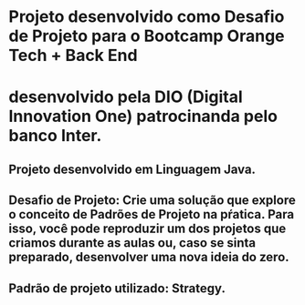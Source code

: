 # Projeto desenvolvido como Desafio de Projeto para o Bootcamp Orange Tech + Back End
# desenvolvido pela DIO (Digital Innovation One) patrocinanda pelo banco Inter.

## Projeto desenvolvido em Linguagem Java.

## Desafio de Projeto: Crie uma solução que explore o conceito de Padrões de Projeto na pŕatica. Para isso, você pode reproduzir um dos projetos que criamos durante as aulas ou, caso se sinta preparado, desenvolver uma nova ideia do zero.

## Padrão de projeto utilizado: Strategy.
